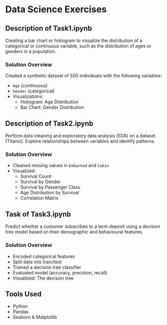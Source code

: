 # Data Science Exercises

## Description of Task1.ipynb
Creating a bar chart or histogram to visualize the distribution of a categorical or continuous variable, such as the distribution of ages or genders in a population.

###  Solution Overview

Created a synthetic dataset of 500 individuals with the following variables:

- `Age` (continuous)
- `Gender` (categorical)
-  Visualizations:
    - Histogram: Age Distribution
    - Bar Chart: Gender Distribution

## Description of Task2.ipynb
Perform data cleaning and exploratory data analysis (EDA) on a dataset (Titanic). Explore relationships between variables and identify patterns.

### Solution Overview

- Cleaned missing values in `Embarked` and `Cabin`
- Visualized:
  - Survival Count
  - Survival by Gender
  - Survival by Passenger Class
  - Age Distribution by Survival
  - Correlation Matrix

## Task of Task3.ipynb
Predict whether a customer subscribes to a term deposit using a decision tree model based on their demographic and behavioural features.

### Solution Overview

- Encoded categorical features
- Split data into train/test
- Trained a decision tree classifier
- Evaluated model (accuracy, precision, recall)
- Visualized: The decision tree

## Tools Used

- Python
- Pandas
- Seaborn & Matplotlib
